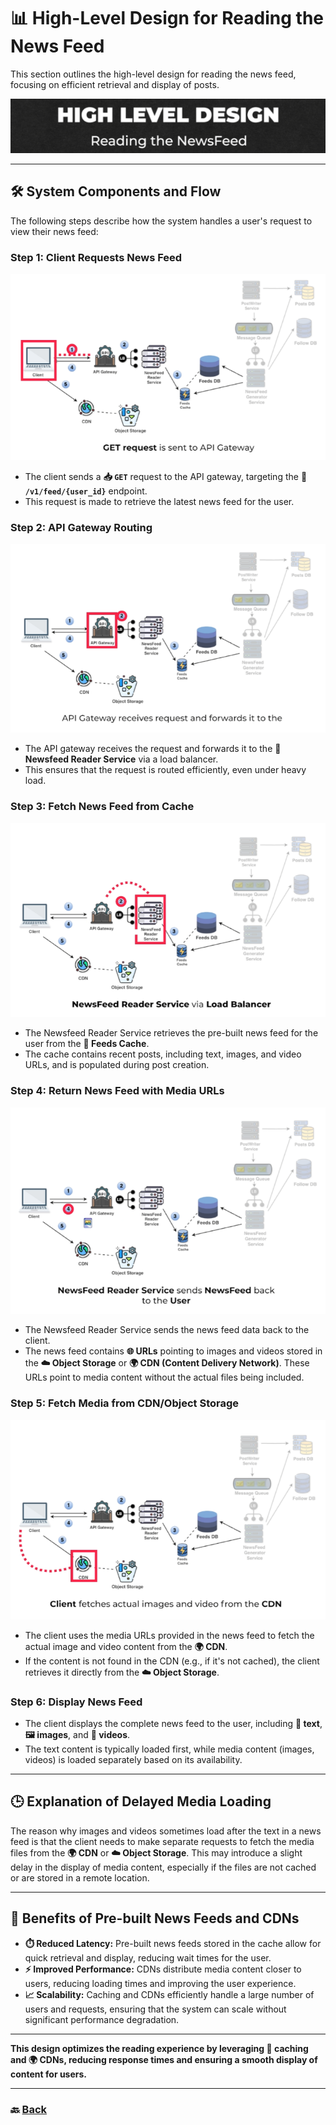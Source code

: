 # **📊 High-Level Design for Reading the News Feed**

This section outlines the high-level design for reading the news feed, focusing on efficient retrieval and display of posts.

![22.png](img/22.png)

---

## **🛠️ System Components and Flow**

The following steps describe how the system handles a user's request to view their news feed:

### **Step 1: Client Requests News Feed**
![23.png](img/23.png)
- The client sends a **📥 `GET`** request to the API gateway, targeting the **📍 `/v1/feed/{user_id}`** endpoint.
- This request is made to retrieve the latest news feed for the user.

### **Step 2: API Gateway Routing**
![24.png](img/24.png)
- The API gateway receives the request and forwards it to the **📰 Newsfeed Reader Service** via a load balancer.
- This ensures that the request is routed efficiently, even under heavy load.

### **Step 3: Fetch News Feed from Cache**
![25.png](img/25.png)
- The Newsfeed Reader Service retrieves the pre-built news feed for the user from the **🧠 Feeds Cache**.
- The cache contains recent posts, including text, images, and video URLs, and is populated during post creation.

### **Step 4: Return News Feed with Media URLs**
![26.png](img/26.png)
- The Newsfeed Reader Service sends the news feed data back to the client.
- The news feed contains **🌐 URLs** pointing to images and videos stored in the **☁️ Object Storage** or **🌍 CDN (Content Delivery Network)**. These URLs point to media content without the actual files being included.

### **Step 5: Fetch Media from CDN/Object Storage**
![27.png](img/27.png)
- The client uses the media URLs provided in the news feed to fetch the actual image and video content from the **🌍 CDN**.
- If the content is not found in the CDN (e.g., if it's not cached), the client retrieves it directly from the **☁️ Object Storage**.

### **Step 6: Display News Feed**
- The client displays the complete news feed to the user, including **📝 text**, **🖼️ images**, and **🎥 videos**.
- The text content is typically loaded first, while media content (images, videos) is loaded separately based on its availability.

---

## **🕒 Explanation of Delayed Media Loading**

The reason why images and videos sometimes load after the text in a news feed is that the client needs to make separate requests to fetch the media files from the **🌍 CDN** or **☁️ Object Storage**. This may introduce a slight delay in the display of media content, especially if the files are not cached or are stored in a remote location.

---

## **🚀 Benefits of Pre-built News Feeds and CDNs**

- **⏱️ Reduced Latency:** Pre-built news feeds stored in the cache allow for quick retrieval and display, reducing wait times for the user.
- **⚡ Improved Performance:** CDNs distribute media content closer to users, reducing loading times and improving the user experience.
- **📈 Scalability:** Caching and CDNs efficiently handle a large number of users and requests, ensuring that the system can scale without significant performance degradation.

---

**This design optimizes the reading experience by leveraging 🧠 caching and 🌍 CDNs, reducing response times and ensuring a smooth display of content for users.**

---
### 🔙 [Back](../README.md)